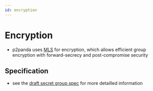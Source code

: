 ```yaml
---
id: encryption
---
```


# Encryption

- p2panda uses [MLS][mls] for encryption, which allows efficient group encryption with forward-secrecy and post-compromise security

## Specification

- see the [draft secret group spec][secret_groups] for more detailled information

[mls]: https://messaginglayersecurity.rocks/
[secret_groups]: https://laub.liebechaos.org/BmT9pLorTOeu5SsV-4vp6w
